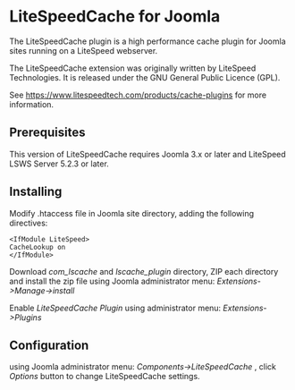 LiteSpeedCache for Joomla
============================

The LiteSpeedCache plugin is a high performance cache plugin for Joomla sites running on a LiteSpeed webserver.

The LiteSpeedCache extension was originally written by LiteSpeed Technologies. It is released under the GNU General Public Licence 
(GPL).

See https://www.litespeedtech.com/products/cache-plugins for more information.



Prerequisites
-------------
This version of LiteSpeedCache requires Joomla 3.x or later and LiteSpeed LSWS Server 5.2.3 or later.



Installing
-------------
Modify .htaccess file in Joomla site directory, adding the following directives:

    <IfModule LiteSpeed>
    CacheLookup on
    </IfModule>

Download *com_lscache* and *lscache_plugin* directory, ZIP each directory and install the zip file using Joomla administrator menu: 
*Extensions->Manage->install*

Enable *LiteSpeedCache Plugin* using administrator menu: *Extensions->Plugins*


Configuration
--------------

using Joomla administrator menu: *Components->LiteSpeedCache* , click *Options* button to change LiteSpeedCache settings.


